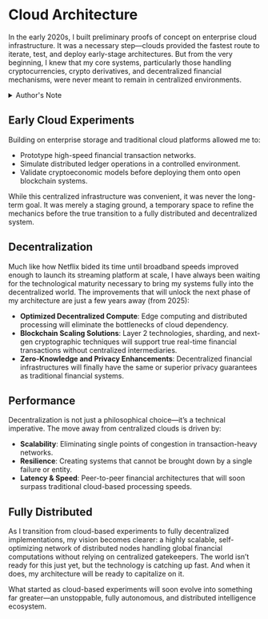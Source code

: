 # Cloud Architecture

In the early 2020s, I built preliminary proofs of concept on enterprise cloud infrastructure. It was a necessary step—clouds provided the fastest route to iterate, test, and deploy early-stage architectures. But from the very beginning, I knew that my core systems, particularly those handling cryptocurrencies, crypto derivatives, and decentralized financial mechanisms, were never meant to remain in centralized environments.

<details>

<summary>Author's Note</summary>

Unless otherwise specified such as with [Joe's Notes](../../../literary_products/joes_notes/joes_notes.md), all content in [GitHub repositories](https://github.com/rolodexter/), [GitBook documentation](https://parkhealth.gitbook.io/rolodexter), [Hugging Face datasets](https://huggingface.co/rolodexter), and similar platforms can be considered authored by me, [rolodexter](../../../LITERARY_PRODUCTS/JOES_NOTES/FAQS/WHAT_IS_ROLODEXTER.MD).

</details>

## Early Cloud Experiments

Building on enterprise storage and traditional cloud platforms allowed me to:

* Prototype high-speed financial transaction networks.
* Simulate distributed ledger operations in a controlled environment.
* Validate cryptoeconomic models before deploying them onto open blockchain systems.

While this centralized infrastructure was convenient, it was never the long-term goal. It was merely a staging ground, a temporary space to refine the mechanics before the true transition to a fully distributed and decentralized system.

## Decentralization

Much like how Netflix bided its time until broadband speeds improved enough to launch its streaming platform at scale, I have always been waiting for the technological maturity necessary to bring my systems fully into the decentralized world. The improvements that will unlock the next phase of my architecture are just a few years away (from 2025):

* **Optimized Decentralized Compute**: Edge computing and distributed processing will eliminate the bottlenecks of cloud dependency.
* **Blockchain Scaling Solutions**: Layer 2 technologies, sharding, and next-gen cryptographic techniques will support true real-time financial transactions without centralized intermediaries.
* **Zero-Knowledge and Privacy Enhancements**: Decentralized financial infrastructures will finally have the same or superior privacy guarantees as traditional financial systems.

## Performance

Decentralization is not just a philosophical choice—it’s a technical imperative. The move away from centralized clouds is driven by:

* **Scalability**: Eliminating single points of congestion in transaction-heavy networks.
* **Resilience**: Creating systems that cannot be brought down by a single failure or entity.
* **Latency & Speed**: Peer-to-peer financial architectures that will soon surpass traditional cloud-based processing speeds.

## Fully Distributed

As I transition from cloud-based experiments to fully decentralized implementations, my vision becomes clearer: a highly scalable, self-optimizing network of distributed nodes handling global financial computations without relying on centralized gatekeepers. The world isn’t ready for this just yet, but the technology is catching up fast. And when it does, my architecture will be ready to capitalize on it.

What started as cloud-based experiments will soon evolve into something far greater—an unstoppable, fully autonomous, and distributed intelligence ecosystem.
